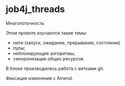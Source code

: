 # job4j_threads

Многопоточность

Этом проекте изучаются такие темы:
- нити (запуск, ожидание, прерывание, состояние)
- пулы;
- неблокирующие алгоритмы;
- синхронизация общих ресурсов.

В блоке производилась работа с ветками git.

Фиксация изменения с Amend.